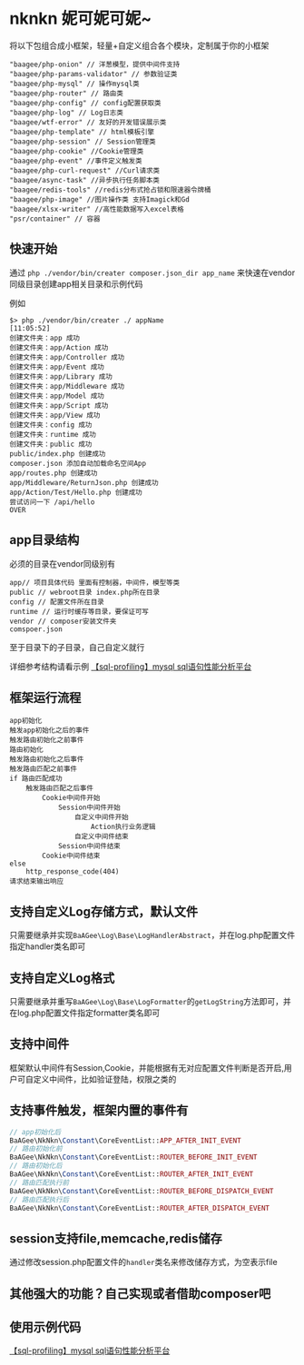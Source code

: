 # nknkn 妮可妮可妮~

将以下包组合成小框架，轻量+自定义组合各个模块，定制属于你的小框架

```
"baagee/php-onion" // 洋葱模型，提供中间件支持
"baagee/php-params-validator" // 参数验证类
"baagee/php-mysql" // 操作mysql类
"baagee/php-router" // 路由类
"baagee/php-config" // config配置获取类
"baagee/php-log" // Log日志类
"baagee/wtf-error" // 友好的开发错误展示类
"baagee/php-template" // html模板引擎
"baagee/php-session" // Session管理类
"baagee/php-cookie" //Cookie管理类
"baagee/php-event" //事件定义触发类
"baagee/php-curl-request" //Curl请求类
"baagee/async-task" //异步执行任务脚本类
"baagee/redis-tools" //redis分布式抢占锁和限速器令牌桶
"baagee/php-image" //图片操作类 支持Imagick和Gd
"baagee/xlsx-writer" //高性能数据写入excel表格
"psr/container" // 容器
```

## 快速开始
通过 `php ./vendor/bin/creater composer.json_dir app_name` 来快速在vendor同级目录创建app相关目录和示例代码

例如
```
$> php ./vendor/bin/creater ./ appName                                                                                                                                                                                                                [11:05:52]
创建文件夹：app 成功
创建文件夹：app/Action 成功
创建文件夹：app/Controller 成功
创建文件夹：app/Event 成功
创建文件夹：app/Library 成功
创建文件夹：app/Middleware 成功
创建文件夹：app/Model 成功
创建文件夹：app/Script 成功
创建文件夹：app/View 成功
创建文件夹：config 成功
创建文件夹：runtime 成功
创建文件夹：public 成功
public/index.php 创建成功
composer.json 添加自动加载命名空间App
app/routes.php 创建成功
app/Middleware/ReturnJson.php 创建成功
app/Action/Test/Hello.php 创建成功
尝试访问一下 /api/hello
OVER
```

## app目录结构
必须的目录在vendor同级别有
```
app// 项目具体代码 里面有控制器，中间件，模型等类
public // webroot目录 index.php所在目录
config // 配置文件所在目录
runtime // 运行时缓存等目录，要保证可写
vendor // composer安装文件夹
comspoer.json
```
至于目录下的子目录，自己自定义就行

详细参考结构请看示例
[【sql-profiling】mysql sql语句性能分析平台](https://github.com/baagee/sql-profiling "sql-profiling")

## 框架运行流程
```
app初始化
触发app初始化之后的事件
触发路由初始化之前事件
路由初始化
触发路由初始化之后事件
触发路由匹配之前事件
if 路由匹配成功
    触发路由匹配之后事件
        Cookie中间件开始
            Session中间件开始
                自定义中间件开始
                    Action执行业务逻辑
                自定义中间件结束
            Session中间件结束
        Cookie中间件结束
else
    http_response_code(404)
请求结束输出响应
```

## 支持自定义Log存储方式，默认文件
只需要继承并实现`BaAGee\Log\Base\LogHandlerAbstract`，并在log.php配置文件指定handler类名即可

## 支持自定义Log格式
只需要继承并重写`BaAGee\Log\Base\LogFormatter`的`getLogString`方法即可，并在log.php配置文件指定formatter类名即可

## 支持中间件
框架默认中间件有Session,Cookie，并能根据有无对应配置文件判断是否开启,用户可自定义中间件，比如验证登陆，权限之类的

## 支持事件触发，框架内置的事件有
```php
// app初始化后
BaAGee\NkNkn\Constant\CoreEventList::APP_AFTER_INIT_EVENT
// 路由初始化前
BaAGee\NkNkn\Constant\CoreEventList::ROUTER_BEFORE_INIT_EVENT
// 路由初始化后
BaAGee\NkNkn\Constant\CoreEventList::ROUTER_AFTER_INIT_EVENT
// 路由匹配执行前
BaAGee\NkNkn\Constant\CoreEventList::ROUTER_BEFORE_DISPATCH_EVENT
// 路由匹配执行后
BaAGee\NkNkn\Constant\CoreEventList::ROUTER_AFTER_DISPATCH_EVENT 
```

## session支持file,memcache,redis储存
通过修改session.php配置文件的`handler`类名来修改储存方式，为空表示file

## 其他强大的功能？自己实现或者借助composer吧

## 使用示例代码
[【sql-profiling】mysql sql语句性能分析平台](https://github.com/baagee/sql-profiling "sql-profiling")
